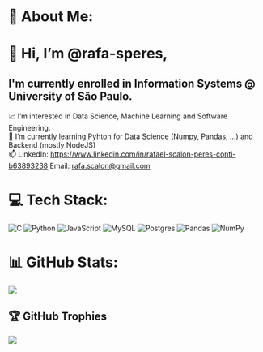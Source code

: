 # 💫 About Me:
# 👋 Hi, I’m @rafa-speres,
## I'm currently enrolled in Information Systems @ University of São Paulo.<br>
📈 I’m interested in Data Science, Machine Learning and Software Engineering.<br> 
🐼 I’m currently learning Pyhton for Data Science (Numpy, Pandas, ...) and Backend (mostly NodeJS)<br> 
📫 LinkedIn: https://www.linkedin.com/in/rafael-scalon-peres-conti-b63893238 Email: rafa.scalon@gmail.com<br>


# 💻 Tech Stack:
![C](https://img.shields.io/badge/c-%2300599C.svg?style=for-the-badge&logo=c&logoColor=white) ![Python](https://img.shields.io/badge/python-3670A0?style=for-the-badge&logo=python&logoColor=ffdd54) ![JavaScript](https://img.shields.io/badge/javascript-%23323330.svg?style=for-the-badge&logo=javascript&logoColor=%23F7DF1E) ![MySQL](https://img.shields.io/badge/mysql-%2300f.svg?style=for-the-badge&logo=mysql&logoColor=white) ![Postgres](https://img.shields.io/badge/postgres-%23316192.svg?style=for-the-badge&logo=postgresql&logoColor=white) ![Pandas](https://img.shields.io/badge/pandas-%23150458.svg?style=for-the-badge&logo=pandas&logoColor=white) ![NumPy](https://img.shields.io/badge/numpy-%23013243.svg?style=for-the-badge&logo=numpy&logoColor=white)
# 📊 GitHub Stats:
![](https://github-readme-stats.vercel.app/api/top-langs/?username=rafa-speres&theme=dark&hide_border=false&include_all_commits=false&count_private=false&layout=compact)

## 🏆 GitHub Trophies
![](https://github-profile-trophy.vercel.app/?username=rafa-speres&theme=onedark&no-frame=true&no-bg=false&margin-w=4)
